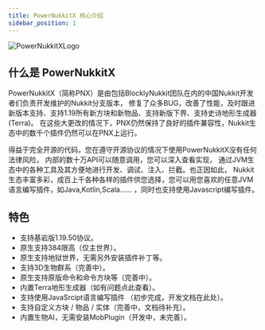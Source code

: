 ```yaml
---
title: PowerNukkitX 核心介绍
sidebar_position: 1
---
```


![PowerNukkitXLogo](https://www.minebbs.com/attachments/pnx_banner-png.25436/)

## 什么是 PowerNukkitX

PowerNukkitX（简称PNX）是由包括BlocklyNukkit团队在内的中国Nukkit开发者们负责开发维护的Nukkit分支版本，
修复了众多BUG，改善了性能，及时跟进新版本支持、支持1.19所有新方块和新物品、支持新版下界、支持史诗地形生成器(Terra)。
在这些大更改的情况下，PNX仍然保持了良好的插件兼容性，Nukkit生态中的数千个插件仍然可以在PNX上运行。

得益于完全开源的代码，您在遵守开源协议的情况下使用PowerNukkitX没有任何法律风险，
内部的数十万API可以随意调用，您可以深入查看实现，
通过JVM生态中的各种工具及其方便地进行开发、调试、注入、拦截。也正因如此，
Nukkit生态丰富多彩，成百上千各种各样的插件供您选择，您可以用您喜欢的任意JVM语言编写插件，如Java,Kotlin,Scala…… ，同时也支持使用Javascript编写插件。

## 特色

- 支持基岩版1.19.50协议。
- 原生支持384限高（仅主世界）。
- 原生支持地狱世界，无需另外安装插件补丁等。
- 支持3D生物群系（完善中）。
- 原生支持原版命令和命令方块等（完善中）。
- 内置Terra地形生成器（如有问题点此查看）。
- 支持使用JavaSrcipt语言编写插件 （初步完成，开发文档在此处）。
- 支持自定义方块 / 物品 / 实体（完善中，文档待补充）。
- 内置生物AI，无需安装MobPlugin（开发中，未完善）。